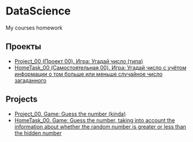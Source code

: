 # DataScience
My courses homework

## Проекты
* [Project_00 (Проект 00). Игра: Угадай число (типа)](https://github.com/KerbisIffin/DataScience/tree/main/Project_00)  
* [HomeTask_00 (Самостоятельная  00). Игра: Угадай число с учётом информации о том больше или меньше случайное число загаданного](https://github.com/KerbisIffin/DataScience/tree/main/HomeTask_00)


## Projects
* [Project_00. Game: Guess the number (kinda)](https://github.com/KerbisIffin/DataScience/tree/main/Project_00)
* [HomeTask_00. Game: Guess the number, taking into account the information about whether the random number is greater or less than the hidden number](https://github.com/KerbisIffin/DataScience/tree/main/HomeTask_00)
